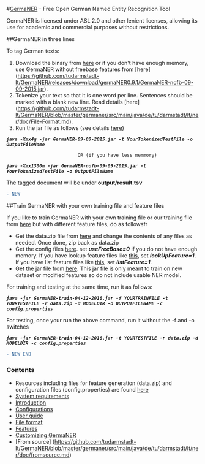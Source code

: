 #[GermaNER](https://github.com/tudarmstadt-lt/GermaNER/blob/master/germaner/src/main/java/de/tu/darmstadt/lt/ner/doc/Home.md) - Free Open German Named Entity Recognition Tool

GermaNER is licensed under ASL 2.0 and other lenient licenses, allowing its use for academic and commercial purposes without restrictions. 

##GermaNER in three lines

To tag German texts:

1. Download the binary from [here](https://github.com/tudarmstadt-lt/GermaNER/releases/download/germaNER0.9.1/GermaNER-09-09-2015.jar) or if you don't have enough memory, use GermaNER without freebase features from [here] (https://github.com/tudarmstadt-lt/GermaNER/releases/download/germaNER0.9.1/GermaNER-nofb-09-09-2015.jar).
1. Tokenize your text so that it is one word per line. Sentences should be marked with a blank new line. Read details [here] (https://github.com/tudarmstadt-lt/GermaNER/blob/master/germaner/src/main/java/de/tu/darmstadt/lt/ner/doc/File-Format.md).
2. Run the jar file as follows (see details [here](https://github.com/tudarmstadt-lt/GermaNER/blob/master/germaner/src/main/java/de/tu/darmstadt/lt/ner/doc/User-Guide.md))

***`java -Xmx4g -jar GermaNER-09-09-2015.jar -t YourTokenizedTestFile -o OutputFileName`***
                              
                              OR (if you have less memmory)

***`java -Xmx1300m -jar GermaNER-nofb-09-09-2015.jar -t  YourTokenizedTestFile -o OutputFileName`***

The tagged document will be under **output/result.tsv**

```diff
- NEW
```


##Train GermaNER with your own training file and feature files

If you like to train GermaNER with your own training file or our training file from [here](https://github.com/tudarmstadt-lt/GermaNER/releases/download/germaNER0.9.1/full_train.tsv) but with different feature files, do as followsfr

* Get the data.zip file from [here](https://github.com/tudarmstadt-lt/GermaNER/releases/download/germaNER0.9.1/data.zip) and change the contents of any files as needed. Once done, zip back as data.zip
* Get the config files [here](https://github.com/tudarmstadt-lt/GermaNER/releases/download/germaNER0.9.1/config.properties). set ***useFreeBase=0*** if you do not have enough memory. If you have lookup feature files like [this](https://github.com/tudarmstadt-lt/GermaNER/releases/download/germaNER0.9.1/lookUpFile.tsv), set ***lookUpFeature=1***. If you have list feature files like [this](https://github.com/tudarmstadt-lt/GermaNER/releases/download/germaNER0.9.1/listFile.tsv), set ***listFeature=1***. 
* Get the jar file from [here](https://github.com/tudarmstadt-lt/GermaNER/releases/download/germaNER0.9.1/GermaNER-train-04-12-2016.jar). This jar file is only meant to train on new dataset or modified features so do not include usable NER model.

For training and testing at the same time, run it as follows:

***`java -jar GermaNER-train-04-12-2016.jar -f YOURTRAINFILE -t YOURTESTFILE -r data.zip -d MODELDIR -o OUTPUTFILENAME -c config.properties`***

For testing, once your run the above command, run it without the -f and -o switches

***`java -jar GermaNER-train-04-12-2016.jar -t YOURTESTFILE -r data.zip -d MODELDIR -c config.properties`***

```diff
- NEW END
```
### Contents
* Resources including files for feature generation (data.zip) and configuration files (config.properties) are found [here](https://github.com/tudarmstadt-lt/GermaNER/releases/tag/germaNER0.9.1)
* [System requirements](https://github.com/tudarmstadt-lt/GermaNER/blob/master/germaner/src/main/java/de/tu/darmstadt/lt/ner/doc/System-Requirements.md)
* [Introduction](https://github.com/tudarmstadt-lt/GermaNER/blob/master/germaner/src/main/java/de/tu/darmstadt/lt/ner/doc/Home.md)
* [Configurations](https://github.com/tudarmstadt-lt/GermaNER/blob/master/germaner/src/main/java/de/tu/darmstadt/lt/ner/doc/Configuration-File.md)
* [User guide](https://github.com/tudarmstadt-lt/GermaNER/blob/master/germaner/src/main/java/de/tu/darmstadt/lt/ner/doc/User-Guide.md)
* [File format](https://github.com/tudarmstadt-lt/GermaNER/blob/master/germaner/src/main/java/de/tu/darmstadt/lt/ner/doc/File-Format.md)
* [Features](https://github.com/tudarmstadt-lt/GermaNER/blob/master/germaner/src/main/java/de/tu/darmstadt/lt/ner/doc/Features.md)
* [Customizing GermaNER](https://github.com/tudarmstadt-lt/GermaNER/blob/master/germaner/src/main/java/de/tu/darmstadt/lt/ner/doc/Customizing-GermaNER.md)
* [From source] (https://github.com/tudarmstadt-lt/GermaNER/blob/master/germaner/src/main/java/de/tu/darmstadt/lt/ner/doc/fromsource.md)

